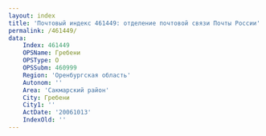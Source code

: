 ```yaml
---
layout: index
title: 'Почтовый индекс 461449: отделение почтовой связи Почты России'
permalink: /461449/
data:
    Index: 461449
    OPSName: Гребени
    OPSType: О
    OPSSubm: 460999
    Region: 'Оренбургская область'
    Autonom: ''
    Area: 'Сакмарский район'
    City: Гребени
    City1: ''
    ActDate: '20061013'
    IndexOld: ''
---
```

